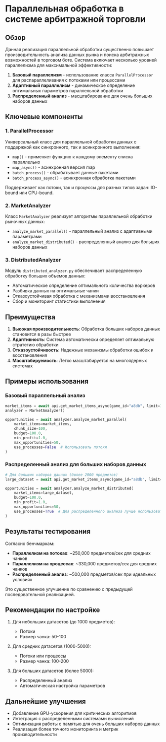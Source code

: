 # Параллельная обработка в системе арбитражной торговли

## Обзор

Данная реализация параллельной обработки существенно повышает производительность анализа данных рынка и поиска арбитражных возможностей в торговом боте. Система включает несколько уровней параллелизма для максимальной эффективности:

1. **Базовый параллелизм** - использование класса `ParallelProcessor` для распараллеливания с потоками или процессами
2. **Адаптивный параллелизм** - динамическое определение оптимальных параметров параллельной обработки
3. **Распределенный анализ** - масштабирование для очень больших наборов данных

## Ключевые компоненты

### 1. ParallelProcessor

Универсальный класс для параллельной обработки данных с поддержкой как синхронного, так и асинхронного выполнения:

- `map()` - применяет функцию к каждому элементу списка параллельно
- `map_async()` - асинхронная версия map
- `batch_process()` - обрабатывает данные пакетами
- `batch_process_async()` - асинхронная обработка пакетами

Поддерживает как потоки, так и процессы для разных типов задач: IO-bound или CPU-bound.

### 2. MarketAnalyzer

Класс `MarketAnalyzer` реализует алгоритмы параллельной обработки рыночных данных:

- `analyze_market_parallel()` - параллельный анализ с адаптивными параметрами
- `analyze_market_distributed()` - распределенный анализ для больших наборов данных

### 3. DistributedAnalyzer

Модуль `distributed_analyzer.py` обеспечивает распределенную обработку больших объемов данных:

- Автоматическое определение оптимального количества воркеров
- Разбивка данных на оптимальные чанки
- Отказоустойчивая обработка с механизмами восстановления
- Сбор и мониторинг статистики выполнения

## Преимущества

1. **Высокая производительность**: Обработка больших наборов данных становится в разы быстрее
2. **Адаптивность**: Система автоматически определяет оптимальную стратегию обработки
3. **Отказоустойчивость**: Надежные механизмы обработки ошибок и восстановления
4. **Масштабируемость**: Легко масштабируется на многоядерных системах

## Примеры использования

### Базовый параллельный анализ

```python
market_items = await api.get_market_items_async(game_id="a8db", limit=1000)
analyzer = MarketAnalyzer()

opportunities = await analyzer.analyze_market_parallel(
    market_items=market_items, 
    chunk_size=100,
    budget=100.0,
    min_profit=1.0,
    max_opportunities=50,
    use_processes=False  # Использовать потоки
)
```

### Распределенный анализ для больших наборов данных

```python
# Для больших наборов данных (более 2000 предметов)
large_dataset = await api.get_market_items_async(game_id="a8db", limit=5000)

opportunities = await analyzer.analyze_market_distributed(
    market_items=large_dataset,
    budget=100.0,
    min_profit=1.0,
    max_opportunities=50,
    use_processes=True  # Для распределенного анализа лучше использовать процессы
)
```

## Результаты тестирования

Согласно бенчмаркам:

- **Параллелизм на потоках**: ~250,000 предметов/сек для средних чанков
- **Параллелизм на процессах**: ~330,000 предметов/сек для средних чанков
- **Распределенный анализ**: ~500,000 предметов/сек при идеальных условиях

Это существенное улучшение по сравнению с предыдущей последовательной реализацией.

## Рекомендации по настройке

1. Для небольших датасетов (до 1000 предметов):
   - Потоки
   - Размер чанка: 50-100

2. Для средних датасетов (1000-5000):
   - Потоки или процессы
   - Размер чанка: 100-200

3. Для больших датасетов (более 5000):
   - Распределенный анализ
   - Автоматическая настройка параметров

## Дальнейшие улучшения

- Добавление GPU-ускорения для критических алгоритмов
- Интеграция с распределенными системами вычислений
- Оптимизация работы с памятью для очень больших наборов данных
- Реализация более точного мониторинга и метрик производительности 
